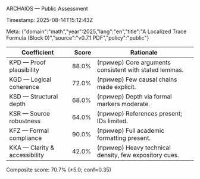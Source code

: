 ARCHAIOS — Public Assessment

Timestamp: 2025-08-14T15:12:43Z

Meta:
{"domain":"math","year":2025,"lang":"en","title":"A Localized Trace Formula (Block 0)","source":"v0.7.1 PDF","policy":"public"}

| Coefficient | Score | Rationale |
|---|---:|---|
| KPD — Proof plausibility | 88.0% | (пример) Core arguments consistent with stated lemmas. |
| KGD — Logical coherence | 72.0% | (пример) Few causal chains made explicit. |
| KSD — Structural depth | 68.0% | (пример) Depth via formal markers moderate. |
| KSR — Source robustness | 64.0% | (пример) References present; IDs limited. |
| KFZ — Formal compliance | 90.0% | (пример) Full academic formatting present. |
| KKA — Clarity & accessibility | 42.0% | (пример) Heavy technical density, few expository cues. |

Composite score: 70.7% (±5.0; conf≈0.35)
